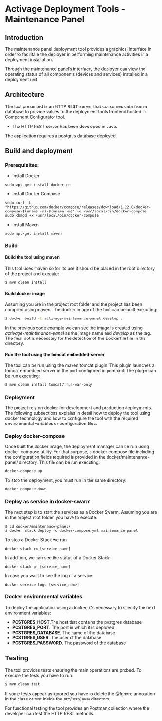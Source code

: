 # Activage Deployment Tools - Maintenance Panel

## Introduction
The maintenance panel deployment tool provides a graphical interface in order to facilitate the deployer in performing maintenance activities in a deployment installation. 

Through the maintenance panel’s interface, the deployer can view the operating status of all components (devices and services) installed in a deployment unit.

## Architecture
The tool presented is an HTTP REST server that consumes data from a database to provide values to the deployment tools frontend hosted in Component Configurator tool.
- The HTTP REST server has been developed in Java.

The application requires a postgres database deployed.

## Build and deployment

### Prerequisites:
- Install Docker

````
sudo apt-get install docker-ce
````
- Install Docker Compose

````
sudo curl -L "https://github.com/docker/compose/releases/download/1.22.0/docker-compose-$(uname -s)-$(uname -m)" -o /usr/local/bin/docker-compose
sudo chmod +x /usr/local/bin/docker-compose
````
- Install Maven

````
sudo apt-get install maven
````

### Build

#### Build the tool using maven
This tool uses maven so for its use it should be placed in the root directory of the project and execute:
```bash
$ mvn clean install
```

#### Build docker image
Assuming you are in the project root folder and the project has been compiled using maven. The docker image of the tool can be built executing:
```bash
$ docker build -t activage-maintenance-panel:develop .
```
In the previous code example we can see the image is created using *activage-maintenance-panel* as the image name and *develop*
as the tag. The final dot is necessary for the detection of the Dockerfile file in the directory.

#### Run the tool using the tomcat embedded-server
The tool can be run using the maven tomcat plugin. This plugin launches a tomcat embedded server in the port configured in pom.xml.
The plugin can be run executing:
```bash
$ mvn clean install tomcat7:run-war-only
```

### Deployment
The project rely on docker for development and production deployments. The following subsections explains in detail how to 
deploy the tool using docker technology and how to configure the tool with the required environmental variables or configuration files.

### Deploy docker-compose
Once built the docker image, the deployment manager can be run using docker-compose utility. For that purpose, a docker-compose file
including the configuration fields required is provided in the docker/maintenance-panel/ directory. This file can be run executing:
````
docker-compose up
```` 
To stop the deployment, you must run in the same directory:
````
docker-compose down
````
### Deploy as service in docker-swarm
The next step is to start the services as a Docker Swarm. Assuming you are in the project root folder, you have to execute:
````
$ cd docker/maintenance-panel/
$ docker stack deploy -c docker-compose.yml maintenance-panel
````
To stop a Docker Stack we run
````
docker stack rm [service_name]
````

In addition, we can see the status of a Docker Stack:
````
docker stack ps [service_name]
````

In case you want to see the log of a service:
````
docker service logs [service_name]
````

### Docker environmental variables
To deploy the application using a docker, it's necessary to specify the next environment variables:

- **POSTGRES_HOST**.The host that contains the postgres database
- **POSTGRES_PORT**. The port in which it is deployed
- **POSTGRES_DATABASE**. The name of the database
- **POSTGRES_USER**. The user of the database
- **POSTGRES_PASSWORD**. The password of the database

## Testing 
The tool provides tests ensuring the main operations are probed. To execute the tests you have to run:
```bash
$ mvn clean test
```
If some tests appear as ignored you have to delete the @Ignore annotation in the class or test inside the src/test/java/ directory.

For functional testing the tool provides an Postman collection where the developer can test the HTTP REST methods. 